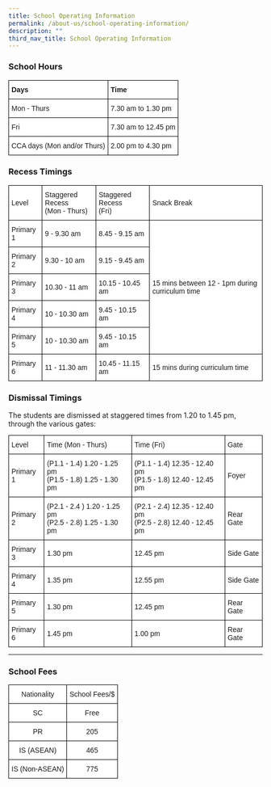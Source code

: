 ```yaml
---
title: School Operating Information
permalink: /about-us/school-operating-information/
description: ""
third_nav_title: School Operating Information
---
```


### **School Hours**

<style type="text/css">
.tg  {border-collapse:collapse;border-spacing:0;margin:0px auto;}
.tg td{border-color:black;border-style:solid;border-width:1px;font-family:Arial, sans-serif;font-size:14px;
  overflow:hidden;padding:10px 5px;word-break:normal;}
.tg th{border-color:black;border-style:solid;border-width:1px;font-family:Arial, sans-serif;font-size:14px;
  font-weight:normal;overflow:hidden;padding:10px 5px;word-break:normal;}
.tg .tg-dgl5{background-color:#FFF;font-weight:bold;text-align:left;vertical-align:top}
.tg .tg-zr06{background-color:#FFF;text-align:left;vertical-align:middle}
</style>
<table class="tg">
<tbody>
  <tr>
    <td class="tg-dgl5">Days<br></td>
    <td class="tg-dgl5">Time<br></td>
  </tr>
  <tr>
    <td class="tg-zr06">Mon - Thurs<br></td>
    <td class="tg-zr06">7.30 am to 1.30 pm<br></td>
  </tr>
  <tr>
    <td class="tg-zr06">Fri<br></td>
    <td class="tg-zr06">7.30 am to 12.45 pm<br></td>
  </tr>
  <tr>
    <td class="tg-zr06">CCA days (Mon and/or Thurs)<br></td>
    <td class="tg-zr06">2.00 pm to 4.30 pm</td>
  </tr>
</tbody>
</table>

### **Recess Timings**

<style type="text/css">
.tg  {border-collapse:collapse;border-spacing:0;margin:0px auto;}
.tg td{border-color:black;border-style:solid;border-width:1px;font-family:Arial, sans-serif;font-size:14px;
  overflow:hidden;padding:10px 5px;word-break:normal;}
.tg th{border-color:black;border-style:solid;border-width:1px;font-family:Arial, sans-serif;font-size:14px;
  font-weight:normal;overflow:hidden;padding:10px 5px;word-break:normal;}
.tg .tg-zr06{background-color:#FFF;text-align:left;vertical-align:middle}
.tg .tg-ktyi{background-color:#FFF;text-align:left;vertical-align:top}
</style>
<table class="tg">
<tbody>
  <tr>
    <td class="tg-zr06">Level<br></td>
    <td class="tg-ktyi"><span style="background-color:initial">Staggered Recess</span><br><span style="background-color:initial">(Mon - Thurs)</span></td>
    <td class="tg-ktyi"><span style="background-color:initial">Staggered Recess</span><br><span style="background-color:initial">(Fri)</span></td>
    <td class="tg-zr06">Snack Break<br></td>
  </tr>
  <tr>
    <td class="tg-zr06">Primary 1<br></td>
    <td class="tg-zr06">9 - 9.30 am<br></td>
    <td class="tg-zr06">8.45 - 9.15 am<br></td>
    <td class="tg-zr06" rowspan="5">15 mins between 12 - 1pm during curriculum time<br></td>
  </tr>
  <tr>
    <td class="tg-zr06">Primary 2<br></td>
    <td class="tg-zr06">9.30 - 10 am<br></td>
    <td class="tg-zr06">9.15 - 9.45 am<br></td>
  </tr>
  <tr>
    <td class="tg-zr06">Primary 3<br></td>
    <td class="tg-zr06">10.30 - 11 am<br></td>
    <td class="tg-zr06">10.15 - 10.45 am<br></td>
  </tr>
  <tr>
    <td class="tg-zr06">Primary 4<br></td>
    <td class="tg-zr06">10 - 10.30 am<br></td>
    <td class="tg-zr06">9.45 - 10.15 am<br></td>
  </tr>
  <tr>
    <td class="tg-zr06">Primary 5<br></td>
    <td class="tg-zr06">10 - 10.30 am<br></td>
    <td class="tg-zr06">9.45 - 10.15 am<br></td>
  </tr>
  <tr>
    <td class="tg-zr06">Primary 6<br></td>
    <td class="tg-zr06">11 - 11.30 am<br></td>
    <td class="tg-zr06">10.45 - 11.15 am<br></td>
    <td class="tg-zr06">15 mins during curriculum time</td>
  </tr>
</tbody>
</table>

### **Dismissal Timings**

The students are dismissed at staggered times from 1.20 to 1.45 pm, through the various gates:

<style type="text/css">
.tg  {border-collapse:collapse;border-spacing:0;margin:0px auto;}
.tg td{border-color:black;border-style:solid;border-width:1px;font-family:Arial, sans-serif;font-size:14px;
  overflow:hidden;padding:10px 5px;word-break:normal;}
.tg th{border-color:black;border-style:solid;border-width:1px;font-family:Arial, sans-serif;font-size:14px;
  font-weight:normal;overflow:hidden;padding:10px 5px;word-break:normal;}
.tg .tg-zr06{background-color:#FFF;text-align:left;vertical-align:middle}
.tg .tg-ktyi{background-color:#FFF;text-align:left;vertical-align:top}
</style>
<table class="tg">
<tbody>
  <tr>
    <td class="tg-zr06">Level<br></td>
    <td class="tg-zr06">Time (Mon - Thurs)<br></td>
    <td class="tg-zr06">Time (Fri)<br></td>
    <td class="tg-zr06">Gate<br></td>
  </tr>
  <tr>
    <td class="tg-zr06">Primary 1<br></td>
    <td class="tg-ktyi"><span style="background-color:initial">(P1.1 - 1.4) 1.20 - 1.25 pm</span><br><span style="background-color:initial">(P1.5 - 1.8) 1.25 - 1.30 pm</span></td>
    <td class="tg-ktyi"><span style="background-color:initial">(P1.1 - 1.4) 12.35 - 12.40 pm</span><br><span style="background-color:initial">(P1.5 - 1.8) 12.40 - 12.45 pm</span></td>
    <td class="tg-zr06">Foyer<br></td>
  </tr>
  <tr>
    <td class="tg-zr06">Primary 2<br></td>
    <td class="tg-ktyi"><span style="background-color:initial">(P2.1 - 2.4 ) 1.20 - 1.25 pm</span><br><span style="background-color:initial">(P2.5 - 2.8) 1.25 - 1.30 pm</span></td>
    <td class="tg-ktyi"><span style="background-color:initial">(P2.1 - 2.4) 12.35 - 12.40 pm</span><br><span style="background-color:initial">(P2.5 - 2.8) 12.40 - 12.45 pm</span></td>
    <td class="tg-zr06">Rear Gate<br></td>
  </tr>
  <tr>
    <td class="tg-zr06">Primary 3<br></td>
    <td class="tg-zr06">1.30 pm<br></td>
    <td class="tg-zr06">12.45 pm<br></td>
    <td class="tg-zr06">Side Gate<br></td>
  </tr>
  <tr>
    <td class="tg-zr06">Primary 4<br></td>
    <td class="tg-zr06">1.35 pm<br></td>
    <td class="tg-zr06">12.55 pm<br></td>
    <td class="tg-zr06">Side Gate<br></td>
  </tr>
  <tr>
    <td class="tg-zr06">Primary 5<br></td>
    <td class="tg-zr06">1.30 pm<br></td>
    <td class="tg-zr06">12.45 pm<br></td>
    <td class="tg-zr06">Rear Gate<br></td>
  </tr>
  <tr>
    <td class="tg-zr06">Primary 6<br></td>
    <td class="tg-zr06">1.45 pm<br></td>
    <td class="tg-zr06">1.00 pm<br></td>
    <td class="tg-zr06">Rear Gate</td>
  </tr>
</tbody>
</table>


---------

### **School Fees**

<style type="text/css">
.tg  {border-collapse:collapse;border-spacing:0;margin:0px auto;}
.tg td{border-color:black;border-style:solid;border-width:1px;font-family:Arial, sans-serif;font-size:14px;
  overflow:hidden;padding:10px 5px;word-break:normal;}
.tg th{border-color:black;border-style:solid;border-width:1px;font-family:Arial, sans-serif;font-size:14px;
  font-weight:normal;overflow:hidden;padding:10px 5px;word-break:normal;}
.tg .tg-f4yw{background-color:#FFF;text-align:center;vertical-align:middle}
</style>
<table class="tg">
<tbody>
  <tr>
    <td class="tg-f4yw">Nationality<br></td>
    <td class="tg-f4yw">School Fees/$<br></td>
  </tr>
  <tr>
    <td class="tg-f4yw">SC<br></td>
    <td class="tg-f4yw">Free<br></td>
  </tr>
  <tr>
    <td class="tg-f4yw">PR<br></td>
    <td class="tg-f4yw">205<br></td>
  </tr>
  <tr>
    <td class="tg-f4yw">IS (ASEAN)<br></td>
    <td class="tg-f4yw">465<br></td>
  </tr>
  <tr>
    <td class="tg-f4yw">IS (Non-ASEAN)<br></td>
    <td class="tg-f4yw">775</td>
  </tr>
</tbody>
</table>